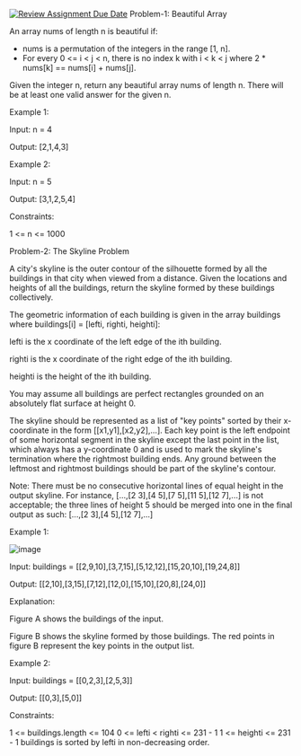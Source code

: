[![Review Assignment Due Date](https://classroom.github.com/assets/deadline-readme-button-22041afd0340ce965d47ae6ef1cefeee28c7c493a6346c4f15d667ab976d596c.svg)](https://classroom.github.com/a/ldWO5UiS)
Problem-1: Beautiful Array

An array nums of length n is beautiful if:

- nums is a permutation of the integers in the range [1, n].
- For every 0 <= i < j < n, there is no index k with i < k < j where 2 * nums[k] == nums[i] + nums[j].


Given the integer n, return any beautiful array nums of length n. There will be at least one valid answer for the given n.

 

Example 1:

Input: n = 4

Output: [2,1,4,3]


Example 2:

Input: n = 5

Output: [3,1,2,5,4]
 

Constraints:


1 <= n <= 1000

Problem-2: The Skyline Problem

A city's skyline is the outer contour of the silhouette formed by all the buildings in that city when viewed from a distance. Given the locations and heights of all the buildings, return the skyline formed by these buildings collectively.

The geometric information of each building is given in the array buildings where buildings[i] = [lefti, righti, heighti]:

lefti is the x coordinate of the left edge of the ith building.

righti is the x coordinate of the right edge of the ith building.

heighti is the height of the ith building.

You may assume all buildings are perfect rectangles grounded on an absolutely flat surface at height 0.


The skyline should be represented as a list of "key points" sorted by their x-coordinate in the form [[x1,y1],[x2,y2],...]. Each key point is the left endpoint of some horizontal segment in the skyline except the last point in the list, which always has a y-coordinate 0 and is used to mark the skyline's termination where the rightmost building ends. Any ground between the leftmost and rightmost buildings should be part of the skyline's contour.

Note: There must be no consecutive horizontal lines of equal height in the output skyline. For instance, [...,[2 3],[4 5],[7 5],[11 5],[12 7],...] is not acceptable; the three lines of height 5 should be merged into one in the final output as such: [...,[2 3],[4 5],[12 7],...]

 

Example 1:










![image](https://github.com/user-attachments/assets/14c896c7-a756-4987-b2dd-a9dd822245e8)














Input: buildings = [[2,9,10],[3,7,15],[5,12,12],[15,20,10],[19,24,8]]

Output: [[2,10],[3,15],[7,12],[12,0],[15,10],[20,8],[24,0]]

Explanation:

Figure A shows the buildings of the input.

Figure B shows the skyline formed by those buildings. The red points in figure B represent the key points in the output list.



Example 2:

Input: buildings = [[0,2,3],[2,5,3]]

Output: [[0,3],[5,0]]
 

Constraints:

1 <= buildings.length <= 104
0 <= lefti < righti <= 231 - 1
1 <= heighti <= 231 - 1
buildings is sorted by lefti in non-decreasing order.
